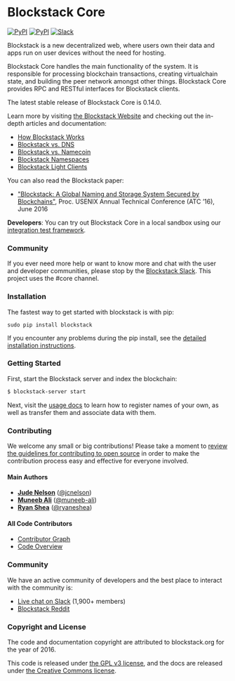 # Blockstack Core

[![PyPI](https://img.shields.io/pypi/v/blockstack.svg)](https://pypi.python.org/pypi/blockstack-core/)
[![PyPI](https://img.shields.io/pypi/dm/blockstack.svg)](https://pypi.python.org/pypi/blockstack-core/)
[![Slack](http://slack.blockstack.org/badge.svg)](http://slack.blockstack.org/)

Blockstack is a new decentralized web, where users own their data and apps run on user devices without the need for hosting.

Blockstack Core handles the main functionality of the system. It is responsible for processing blockchain transactions, creating virtualchain state, and building the peer network amongst other things. Blockstack Core provides RPC and RESTful interfaces for Blockstack clients.

The latest stable release of Blockstack Core is 0.14.0.

Learn more by visiting [the Blockstack Website](https://blockstack.org) and checking out the in-depth articles and documentation:

- [How Blockstack Works](https://blockstack.org/docs/how-blockstack-works)
- [Blockstack vs. DNS](https://blockstack.org/docs/blockstack-vs-dns)
- [Blockstack vs. Namecoin](https://blockstack.org/docs/blockstack-vs-namecoin)
- [Blockstack Namespaces](https://blockstack.org/docs/namespaces)
- [Blockstack Light Clients](https://blockstack.org/docs/light-clients)

You can also read the Blockstack paper:

- ["Blockstack: A Global Naming and Storage System Secured by Blockchains"](https://blockstack.org/blockstack.pdf), Proc. USENIX Annual Technical Conference (ATC ’16), June 2016

**Developers**:  You can try out Blockstack Core in a local sandbox using our [integration test framework](https://github.com/blockstack/blockstack-integration-tests/tree/rc-0.14.0).

### Community

If you ever need more help or want to know more and chat with the user and developer communities, please stop by the [Blockstack Slack](https://blockstack.slack.com).  This project uses the \#core channel.

### Installation

The fastest way to get started with blockstack is with pip:

```
sudo pip install blockstack
```

If you encounter any problems during the pip install, see the [detailed installation
instructions](https://blockstack.org/docs/installation).

### Getting Started

First, start the Blockstack server and index the blockchain:

```bash
$ blockstack-server start
```

Next, visit the [usage docs](https://blockstack.org/docs) to learn how to register names of your own, as well as transfer them and associate data with them.

### Contributing

We welcome any small or big contributions! Please take a moment to
[review the guidelines for contributing to open source](https://guides.github.com/activities/contributing-to-open-source/) in order to make the contribution process easy and effective for everyone involved.

#### Main Authors

- **[Jude Nelson](http://onename.com/judecn)** ([@jcnelson](https://github.com/jcnelson))
- **[Muneeb Ali](http://onename.com/muneeb)** ([@muneeb-ali](https://github.com/muneeb-ali))
- **[Ryan Shea](http://onename.com/ryan)** ([@ryaneshea](https://github.com/shea256))

#### All Code Contributors

- [Contributor Graph](../../graphs/contributors)
- [Code Overview](https://github.com/blockstack/blockstack/blob/master/overview.md)

### Community

We have an active community of developers and the best place to interact with the community is:

- [Live chat on Slack](http://chat.blockstack.org/) (1,900+ members)
- [Blockstack Reddit](http://reddit.com/r/blockstack)

### Copyright and License

The code and documentation copyright are attributed to blockstack.org for the year of 2016.

This code is released under
[the GPL v3 license](http://www.gnu.org/licenses/quick-guide-gplv3.en.html), and the docs are released under [the Creative Commons license](http://creativecommons.org/).
